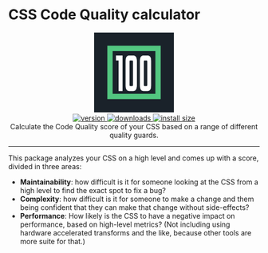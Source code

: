# CSS Code Quality calculator

<div align="center">
  <img src="logo.png" height="160" width="160" alt="Analyzer logo">
</div>

<div align="center">
  <a href="https://npmjs.org/package/@projectwallace/css-code-quality">
    <img src="https://badgen.net/npm/v/@projectwallace/css-code-quality" alt="version" />
  </a>
  <a href="https://npmjs.org/package/@projectwallace/css-code-quality">
    <img src="https://badgen.now.sh/npm/dm/@projectwallace/css-code-quality" alt="downloads" />
  </a>
  <a href="https://packagephobia.com/result?p=%40projectwallace%2Fcss-code-quality">
    <img src="https://packagephobia.com/badge?p=%40projectwallace%2Fcss-code-quality" alt="install size" />
  </a>
</div>

<div align="center">
  Calculate the Code Quality score of your CSS based on a range of different quality guards.
</div>

---

This package analyzes your CSS on a high level and comes up with a score, divided in three areas:

- **Maintainability**: how difficult is it for someone looking at the CSS from a high level to find the exact spot to fix a bug?
- **Complexity**: how difficult is it for someone to make a change and them being confident that they can make that change without side-effects?
- **Performance**: How likely is the CSS to have a negative impact on performance, based on high-level metrics? (Not including using hardware accelerated transforms and the like, because other tools are more suite for that.)
